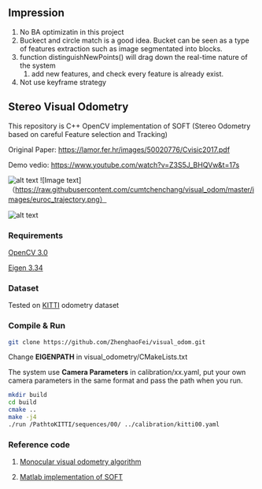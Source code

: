 ## Impression
1. No BA optimizatin in this project
2. Buckect and circle match is a good idea. Bucket can be seen as a type of features extraction such as image segmentated into blocks.
3. function distinguishNewPoints() will drag down the real-time nature of the system
   1) add new features, and check every feature is already exist.
4. Not use keyframe strategy

## Stereo Visual Odometry

This repository is C++ OpenCV implementation of SOFT (Stereo Odometry based on careful Feature selection and Tracking)

Original Paper: https://lamor.fer.hr/images/50020776/Cvisic2017.pdf

Demo vedio: https://www.youtube.com/watch?v=Z3S5J_BHQVw&t=17s

![alt text](https://github.com/ZhenghaoFei/visual_odom/blob/master/images/features.png "features")
![Image text]（https://raw.githubusercontent.com/cumtchenchang/visual_odom/master/images/euroc_trajectory.png）

![alt text](https://github.com/ZhenghaoFei/visual_odom/blob/master/images/trajectory.png "trajectory")


### Requirements
[OpenCV 3.0](https://opencv.org/)

[Eigen 3.34](https://eigen.tuxfamily.org/dox/GettingStarted.html)

### Dataset
Tested on [KITTI](http://www.cvlibs.net/datasets/kitti/eval_odometry.php) odometry dataset

### Compile & Run
```bash
git clone https://github.com/ZhenghaoFei/visual_odom.git
```
Change **EIGENPATH** in visual_odometry/CMakeLists.txt

The system use **Camera Parameters** in calibration/xx.yaml, put your own camera parameters in the same format and pass the path when you run.

```bash
mkdir build
cd build
cmake ..
make -j4
./run /PathtoKITTI/sequences/00/ ../calibration/kitti00.yaml
```
### Reference code
1. [Monocular visual odometry algorithm](https://github.com/avisingh599/mono-vo/blob/master/README.md)

2. [Matlab implementation of SOFT](https://github.com/Mayankm96/Stereo-Odometry-SOFT/blob/master/README.md)
